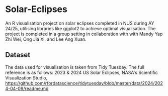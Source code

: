 # Solar-Eclipses
An R visualisation project on solar eclipses completed in NUS during AY 24/25, utilising libraries like ggplot2 to achieve optimal visualisation. The project is completed in a group setting in collaboration with with Mandy Yap Zhi Wei, Ong Jia Xi, and Lee Ang Xuan.

## Dataset
The data used for visualisation is taken from Tidy Tuesday. The full reference is as follows: 2023 & 2024 US Solar Eclipses,  NASA's Scientific Visualization Studio, https://github.com/rfordatascience/tidytuesday/blob/master/data/2024/2024-04-09/readme.md



